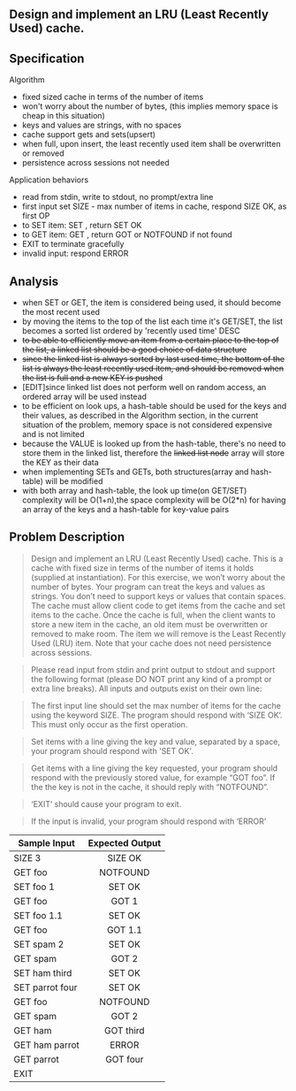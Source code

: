 Design and implement an LRU (Least Recently Used) cache.
--------------------------------------------------------
Specification
---
Algorithm
* fixed sized cache in terms of the number of items
* won't worry about the number of bytes, (this implies memory space is cheap in this situation)
* keys and values are strings, with no spaces
* cache support gets and sets(upsert)
* when full, upon insert, the least recently used item shall be overwritten or removed
* persistence across sessions not needed

Application behaviors
* read from stdin, write to stdout, no prompt/extra line
* first input set SIZE - max number of items in cache, respond SIZE OK, as first OP
* to SET item: SET <KEY> <VALUE>, return SET OK
* to GET item: GET <KEY>, return GOT <VALUE> or NOTFOUND if not found
* EXIT to terminate gracefully
* invalid input: respond ERROR

Analysis
--------
* when SET or GET, the item is considered being used, it should become the most recent used
* by moving the items to the top of the list each time it's GET/SET, the list becomes a sorted list ordered by 'recently used time' DESC
* ~~to be able to efficiently move an item from a certain place to the top of the list, a linked list should be a good choice of data structure~~
* ~~since the linked list is always sorted by last used time, the bottom of the list is always the least recently used item, and should be removed when the list is full and a new KEY is pushed~~
* [EDIT]since linked list does not perform well on random access, an ordered array will be used instead
* to be efficient on look ups, a hash-table should be used for the keys and their values, as described in the Algorithm section, in the current situation of the problem, memory space is not considered expensive and is not limited
* because the VALUE is looked up from the hash-table, there's no need to store them in the linked list, therefore the ~~linked list node~~ array will store the KEY as their data
* when implementing SETs and GETs, both structures(array and hash-table) will be modified
* with both array and hash-table, the look up time(on GET/SET) complexity will be O(1+n),the space complexity will be O(2*n) for having an array of the keys and a hash-table for key-value pairs


Problem Description
---
> Design and implement an LRU (Least Recently Used) cache. This is a cache with fixed size in terms of the number of items it holds (supplied at instantiation).  For this exercise, we won’t worry about the number of bytes. Your program can treat the keys and values as strings.  You don’t need to support keys or values that contain spaces.  The cache must allow client code to get items from the cache and set items to the cache. Once the cache is full, when the client wants to store a new item in the cache, an old item must be overwritten or
removed to make room. The item we will remove is the Least Recently Used (LRU) item.  Note that your cache does not need persistence across sessions.

> Please read input from stdin and print output to stdout and support the following format (please DO NOT print any kind of a prompt or extra line breaks).
All inputs and outputs exist on their own line:

> The first input line should set the max number of items for the cache using the keyword SIZE.  The program should respond with ‘SIZE OK’. This must only occur as the first operation.

> Set items with a line giving the key and value, separated by a space,
your program should respond with 'SET OK'.

> Get items with a line giving the key requested, your program should respond with the previously stored value, for example “GOT foo”. If the the key is not in the cache, it should reply with “NOTFOUND”.

> ‘EXIT’ should cause your program to exit.

> If the input is invalid, your program should respond with ‘ERROR’

| Sample Input        | Expected Output           |
| ------------- |:-------------:|
| SIZE 3      | SIZE OK |
| GET foo      | NOTFOUND      |
| SET foo 1 | SET OK      |
| GET foo  |  GOT 1 |
| SET foo 1.1  |  SET OK |
| GET foo  | GOT 1.1  |
| SET spam 2  |  SET OK |
| GET spam  |  GOT 2 |
| SET ham third  | SET OK  |
| SET parrot four  | SET OK  |
| GET foo  | NOTFOUND  |
| GET spam  | GOT 2  |
| GET ham  | GOT third  |
| GET ham parrot  | ERROR  |
| GET parrot  |GOT four   |
| EXIT  |   |














